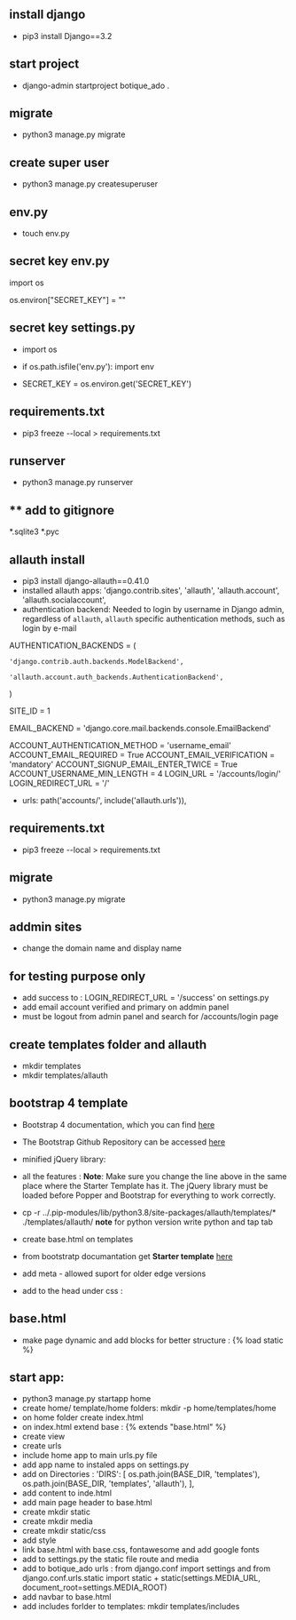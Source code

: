 ## **install django**
- pip3 install Django==3.2

## **start project**
- django-admin startproject botique_ado .

## **migrate**
- python3 manage.py migrate

## **create super user**
- python3 manage.py createsuperuser

## **env.py**
- touch env.py

## **secret key env.py**
import os

os.environ["SECRET_KEY"] = ""

## **secret key settings.py**
- import os
- if os.path.isfile('env.py'):
    import env

- SECRET_KEY = os.environ.get('SECRET_KEY')   

## **requirements.txt** 
- pip3 freeze --local > requirements.txt

## **runserver**
- python3 manage.py runserver

## ** add to gitignore
*.sqlite3
*.pyc

## **allauth** install

- pip3 install django-allauth==0.41.0
- installed allauth apps: 
'django.contrib.sites',
    'allauth',
    'allauth.account',
    'allauth.socialaccount',
- authentication backend:
 Needed to login by username in Django admin, regardless of `allauth`, `allauth` specific authentication methods, such as login by e-mail
 
 AUTHENTICATION_BACKENDS = (
    
    'django.contrib.auth.backends.ModelBackend',
    
    'allauth.account.auth_backends.AuthenticationBackend',
)

SITE_ID = 1

EMAIL_BACKEND = 'django.core.mail.backends.console.EmailBackend'

ACCOUNT_AUTHENTICATION_METHOD = 'username_email'
ACCOUNT_EMAIL_REQUIRED = True
ACCOUNT_EMAIL_VERIFICATION = 'mandatory'
ACCOUNT_SIGNUP_EMAIL_ENTER_TWICE = True
ACCOUNT_USERNAME_MIN_LENGTH = 4
LOGIN_URL = '/accounts/login/'
LOGIN_REDIRECT_URL = '/'
   
- urls: path('accounts/', include('allauth.urls')),

## **requirements.txt** 
- pip3 freeze --local > requirements.txt
## migrate
- python3 manage.py migrate

## addmin sites
 - change the domain name and display name

## for testing purpose only
 - add success to : LOGIN_REDIRECT_URL = '/success' on settings.py
 - add email account verified and primary on addmin panel
 - must be logout from admin panel and search for /accounts/login page

## create templates folder and allauth
- mkdir templates 
- mkdir templates/allauth 

## bootstrap 4 template

- Bootstrap 4 documentation, which you can find [here](https://getbootstrap.com/docs/4.6/getting-started/introduction/)
- The Bootstrap Github Repository can be accessed [here](https://github.com/twbs/bootstrap)
- minified jQuery library: <script src="https://cdn.jsdelivr.net/npm/jquery@3.5.1/dist/jquery.slim.min.js" integrity="sha384-DfXdz2htPH0lsSSs5nCTpuj/zy4C+OGpamoFVy38MVBnE+IbbVYUew+OrCXaRkfj" crossorigin="anonymous"></script>
- all the features :<script src="https://cdn.jsdelivr.net/npm/jquery@3.5.1/dist/jquery.min.js" integrity="sha256-9/aliU8dGd2tb6OSsuzixeV4y/faTqgFtohetphbbj0=" crossorigin="anonymous"></script>
**Note**: Make sure you change the line above in the same place where the Starter Template has it. The jQuery library must be loaded before Popper and Bootstrap for everything to work correctly.

- cp -r ../.pip-modules/lib/python3.8/site-packages/allauth/templates/* ./templates/allauth/
**note** for python version write python and tap tab
- create base.html on templates
- from bootstratp documantation get  **Starter template** [here](https://getbootstrap.com/docs/4.6/getting-started/introduction/)
- add meta <meta http-equiv="X-UA-Compatible" content="ie=edge"> - allowed suport for older edge versions

- add to the head under css :
        <script src="https://code.jquery.com/jquery-3.4.1.slim.min.js" integrity="sha384-J6qa4849blE2+poT4WnyKhv5vZF5SrPo0iEjwBvKU7imGFAV0wwj1yYfoRSJoZ+n" crossorigin="anonymous"></script>
        <script src="https://cdn.jsdelivr.net/npm/popper.js@1.16.0/dist/umd/popper.min.js" integrity="sha384-Q6E9RHvbIyZFJoft+2mJbHaEWldlvI9IOYy5n3zV9zzTtmI3UksdQRVvoxMfooAo" crossorigin="anonymous"></script>
        <script src="https://stackpath.bootstrapcdn.com/bootstrap/4.4.1/js/bootstrap.min.js" integrity="sha384-wfSDF2E50Y2D1uUdj0O3uMBJnjuUD4Ih7YwaYd1iqfktj0Uod8GCExl3Og8ifwB6" crossorigin="anonymous"></script>

## base.html
- make page dynamic and add blocks for better structure : {% load static %}

## start app:
- python3 manage.py startapp home
- create home/ template/home folders: mkdir -p home/templates/home
- on home folder create index.html
- on index.html extend base : {% extends "base.html" %}
- create view
- create urls
- include home app to main urls.py file
- add app name to instaled apps on settings.py
- add on Directories :
'DIRS': [
            os.path.join(BASE_DIR, 'templates'),
            os.path.join(BASE_DIR, 'templates', 'allauth'),
        ],
- add content to inde.html
- add main page header to base.html
- create mkdir static
- create mkdir media
- create mkdir static/css
- add style 
- link base.html with base.css, fontawesome and add google fonts
- add to settings.py the static file route and media 
- add to botique_ado urls : from django.conf import settings and from django.conf.urls.static import static + static(settings.MEDIA_URL, document_root=settings.MEDIA_ROOT)
- add navbar to base.html
- add includes forlder to templates: mkdir templates/includes
